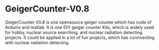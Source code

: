 # GeigerCounter-V0.8
GeigerCounter V0.8 is one opensource geiger counter,which has code of Arduino and matlab.
It is one DIY geiger counter Kits, which is widely used for hobby, nuclear source searching, and nuclear radiation detecting projects.
It could be applied in a lot of fun projects, which has connnecting with nuclear radiation detecting.

